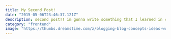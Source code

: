 ```yaml
---
title: My Second Post!
date: "2015-05-06T23:46:37.121Z"
description: second post!! im gonna write something that I learned in class. not ready though
category: "frontend"
image: "https://thumbs.dreamstime.com/z/blogging-blog-concepts-ideas-worktable-blogging-blog-concepts-ideas-white-worktable-110423482.jpg?w=992"
---
```

